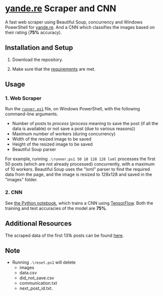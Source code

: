 # [yande.re](https://yande.re/post) Scraper and CNN
A fast web scraper using Beautiful Soup, concurrency and Windows PowerShell for [yande.re](https://yande.re/post). And a CNN which classifies the images based on their rating (**75%** accuracy).

## Installation and Setup
1. Download the repository.

2. Make sure that the [requirements](requirements.md) are met.

## Usage

### 1. Web Scraper
Run the [`runner.ps1`](runner.ps1) file, on Windows PowerShell, with the following command-line arguments.
- Number of posts to _process_ (_process_ meaning to save the post (if all the data is available) or not save a post (due to various reasons))
- Maximum number of workers (during concurrency)
- Width of the resized image to be saved
- Height of the resized image to be saved
- Beautiful Soup parser

For example, running `.\runner.ps1 50 10 128 128 lxml` processes the first 50 posts (which are not already processed) concurrently, with a maximum of 10 workers. Beautiful Soup uses the "lxml" parser to find the required data from the page, and the image is resized to 128x128 and saved in the "images" folder.

### 2. CNN
See [the Python notebook](cnn.ipynb), which trains a CNN using [TensorFlow](https://www.tensorflow.org/). Both the training and test accuracies of the model are **75%**.

## Additional Resources
The scraped data of the first 131k posts can be found [here](scraped%20data).

## Note
- Running `.\reset.ps1` will delete
	- images
	- data.csv
	- did_not_save.csv
	- communication.txt
	- next_post_id.txt.
